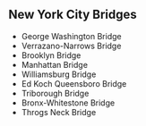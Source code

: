 ## New York City Bridges

* George Washington Bridge
* Verrazano-Narrows Bridge
* Brooklyn Bridge
* Manhattan Bridge
* Williamsburg Bridge
* Ed Koch Queensboro Bridge
* Triborough Bridge
* Bronx-Whitestone Bridge
* Throgs Neck Bridge
